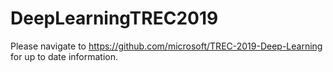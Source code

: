 # DeepLearningTREC2019
Please navigate to https://github.com/microsoft/TREC-2019-Deep-Learning for up to date information.
